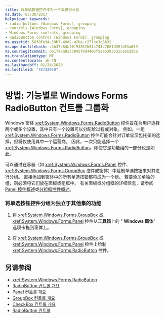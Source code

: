 ```yaml
---
title: 将单选按钮控件作为一个集进行分组
ms.date: 03/30/2017
helpviewer_keywords:
- radio buttons [Windows Forms], grouping
- controls [Windows Forms], grouping
- Windows Forms controls, grouping
- RadioButton control [Windows Forms], grouping
ms.assetid: 58f8fe34-50b7-49d8-a2be-c271be3c6b32
ms.openlocfilehash: c4b37c84bf0f93837b91c743c7681d39fd83a659
ms.sourcegitcommit: de17a7a0a37042f0d4406f5ae5393531caeb25ba
ms.translationtype: MT
ms.contentlocale: zh-CN
ms.lasthandoff: 01/24/2020
ms.locfileid: "76732950"
---
```

# <a name="how-to-group-windows-forms-radiobutton-controls-to-function-as-a-set"></a>방법: 기능별로 Windows Forms RadioButton 컨트롤 그룹화
Windows 窗体 <xref:System.Windows.Forms.RadioButton> 控件旨在为用户选择两个或多个设置，其中只有一个设置可以分配给过程或对象。 例如，一组 <xref:System.Windows.Forms.RadioButton> 控件可能会针对订单显示包托架的选择，但将仅使用其中一个运营商。 因此，一次只能选择一个 <xref:System.Windows.Forms.RadioButton>，即使它是功能组的一部分也是如此。  
  
 可以通过在容器（如 <xref:System.Windows.Forms.Panel> 控件、<xref:System.Windows.Forms.GroupBox> 控件或窗体）中绘制单选按钮来对其进行分组。 直接添加到窗体中的所有单选按钮都将成为一个组。 若要添加单独的组，则必须将它们放在面板或组框中。 有关面板或分组框的详细信息，请参阅[Panel 控件概述](panel-control-overview-windows-forms.md)或[分组框控件概述](groupbox-control-overview-windows-forms.md)。  
  
### <a name="to-group-radiobutton-controls-as-a-set-to-function-independently-of-other-sets"></a>将单选按钮控件分组为独立于其他集的功能  
  
1. 将 <xref:System.Windows.Forms.GroupBox> 或 <xref:System.Windows.Forms.Panel> 控件从**工具箱**上的 " **Windows 窗体**" 选项卡拖到窗体上。  
  
2. 在 <xref:System.Windows.Forms.GroupBox> 或 <xref:System.Windows.Forms.Panel> 控件上绘制 <xref:System.Windows.Forms.RadioButton> 控件。  
  
## <a name="see-also"></a>另请参阅

- <xref:System.Windows.Forms.RadioButton>
- [RadioButton 컨트롤 개요](radiobutton-control-overview-windows-forms.md)
- [Panel 컨트롤 개요](panel-control-overview-windows-forms.md)
- [GroupBox 컨트롤 개요](groupbox-control-overview-windows-forms.md)
- [CheckBox 컨트롤 개요](checkbox-control-overview-windows-forms.md)
- [RadioButton 컨트롤](radiobutton-control-windows-forms.md)
